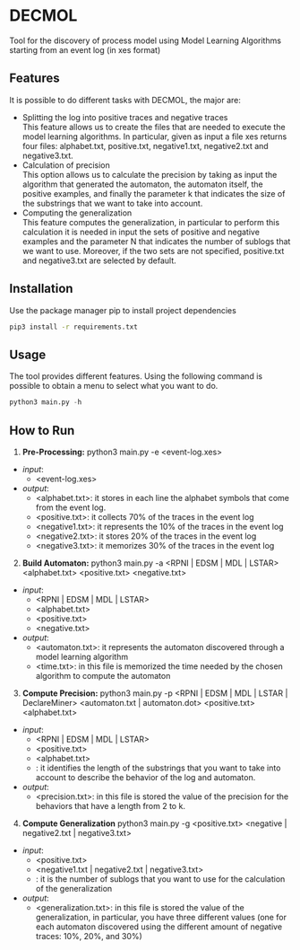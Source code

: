 # DECMOL
Tool for the discovery of process model using Model Learning Algorithms starting from an event log (in xes format)
## Features
It is possible to do different tasks with DECMOL, the major are: 
- Splitting the log into positive traces and negative traces <br />
This feature allows us to create the files that are needed to execute the model learning algorithms. In particular, given as input a file xes returns four files: alphabet.txt, positive.txt, negative1.txt, negative2.txt and negative3.txt. 
- Calculation of precision <br />
This option allows us to calculate the precision by taking as input the algorithm that generated the automaton, the automaton itself, the positive examples, and finally the parameter k that indicates the size of the substrings that we want to take into account.  
- Computing the generalization <br />
This feature computes the generalization, in particular to perform this calculation it is needed in input the sets of positive and negative examples and the parameter N that indicates the number of sublogs that we want to use. Moreover, if the two sets are not specified, positive.txt and negative3.txt are selected by default. 

## Installation
Use the package manager pip to install project dependencies 
```bash
pip3 install -r requirements.txt
```
## Usage
The tool provides different features. Using the following command is possible to obtain a menu to select what you want to do.
```python
python3 main.py -h
```
## How to Run 
1. **Pre-Processing:** python3 main.py -e <event-log.xes>
* _input_:
	* <event-log.xes>
* _output_:
	* <alphabet.txt>: it stores in each line the alphabet symbols that come from the event log. 
	* <positive.txt>: it collects 70% of the traces in the event log 
	* <negative1.txt>: it represents the 10% of the traces in the event log 
	* <negative2.txt>: it stores 20% of the traces in the event log
	* <negative3.txt>: it memorizes 30% of the traces in the event log
2. **Build Automaton:** python3 main.py -a <RPNI | EDSM | MDL | LSTAR> <alphabet.txt> <positive.txt> <negative.txt>
* _input_: 
	* <RPNI | EDSM | MDL | LSTAR>
	* <alphabet.txt> 
	* <positive.txt>
	* <negative.txt>
* _output_: 
	* <automaton.txt>: it represents the automaton discovered through a model learning algorithm 
	* <time.txt>: in this file is memorized the time needed by the chosen algorithm to compute the automaton
3. **Compute Precision:** python3 main.py -p <RPNI | EDSM | MDL | LSTAR | DeclareMiner> <automaton.txt | automaton.dot> <positive.txt> <alphabet.txt> <K> 
* _input_:
	* <RPNI | EDSM | MDL | LSTAR> 
	* <positive.txt>
	* <alphabet.txt>
	* <K>: it identifies the length of the substrings that you want to take into account to describe the behavior of the log and automaton.
* _output_:
	* <precision.txt>: in this file is stored the value of the precision for the behaviors that have a length from 2 to k.
4. **Compute Generalization** python3 main.py -g <positive.txt> <negative | negative2.txt | negative3.txt> <N> 
* _input_:
	* <positive.txt>
	* <negative1.txt | negative2.txt | negative3.txt>
	* <N>: it is the number of sublogs that you want to use for the calculation of the generalization
* _output_:
	* <generalization.txt>: in this file is stored the value of the generalization, in particular, you have three different values (one for each automaton discovered using the different amount of negative traces: 10%, 20%, and 30%)